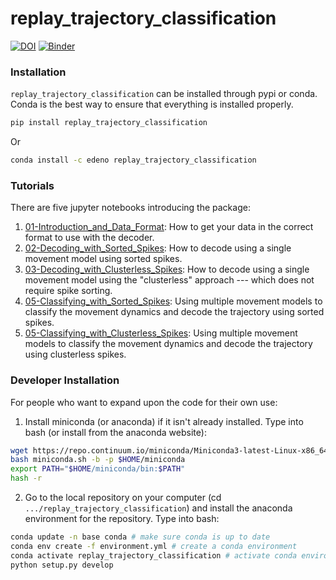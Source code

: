 # replay_trajectory_classification
[![DOI](https://zenodo.org/badge/177004334.svg)](https://zenodo.org/badge/latestdoi/177004334)
[![Binder](https://mybinder.org/badge_logo.svg)](https://mybinder.org/v2/gh/Eden-Kramer-Lab/replay_trajectory_classification/master)

### Installation ###

`replay_trajectory_classification` can be installed through pypi or conda. Conda is the best way to ensure that everything is installed properly.

```bash
pip install replay_trajectory_classification
```
Or

```bash
conda install -c edeno replay_trajectory_classification
```

### Tutorials ###
There are five jupyter notebooks introducing the package:

1. [01-Introduction_and_Data_Format](notebooks/tutorial/01-Introduction_and_Data_Format.ipynb): How to get your data in the correct format to use with the decoder.
2. [02-Decoding_with_Sorted_Spikes](notebooks/tutorial/02-Decoding_with_Sorted_Spikes.ipynb): How to decode using a single movement model using sorted spikes.
3. [03-Decoding_with_Clusterless_Spikes](notebooks/tutorial/03-Decoding_with_Clusterless_Spikes.ipynb): How to decode using a single movement model using the "clusterless" approach --- which does not require spike sorting.
4. [05-Classifying_with_Sorted_Spikes](notebooks/tutorial/04-Classifying_with_Sorted_Spikes.ipynb): Using multiple movement models to classify the movement dynamics and decode the trajectory using sorted spikes.
5. [05-Classifying_with_Clusterless_Spikes](notebooks/tutorial/05-Classifying_with_Clusterless_Spikes.ipynb): Using multiple movement models to classify the movement dynamics and decode the trajectory using clusterless spikes.

### Developer Installation ###
For people who want to expand upon the code for their own use:

1. Install miniconda (or anaconda) if it isn't already installed. Type into bash (or install from the anaconda website):
```bash
wget https://repo.continuum.io/miniconda/Miniconda3-latest-Linux-x86_64.sh -O miniconda.sh;
bash miniconda.sh -b -p $HOME/miniconda
export PATH="$HOME/miniconda/bin:$PATH"
hash -r
```

2. Go to the local repository on your computer (cd `.../replay_trajectory_classification`) and install the anaconda environment for the repository. Type into bash:
```bash
conda update -n base conda # make sure conda is up to date
conda env create -f environment.yml # create a conda environment
conda activate replay_trajectory_classification # activate conda environment
python setup.py develop
```
